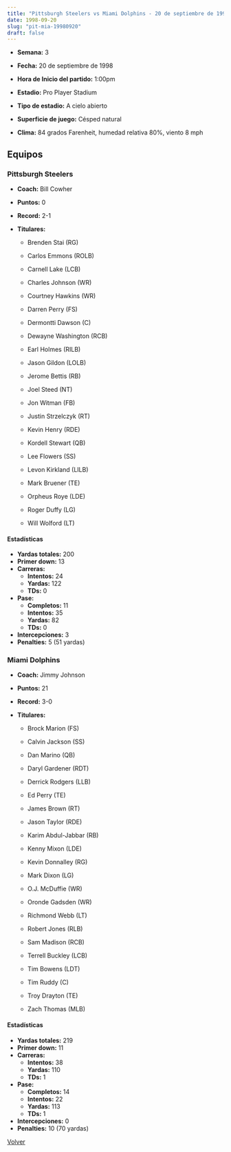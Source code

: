 ```yaml
---
title: "Pittsburgh Steelers vs Miami Dolphins - 20 de septiembre de 1998"
date: 1998-09-20
slug: "pit-mia-19980920"
draft: false
---
```


* **Semana:** 3
* **Fecha:** 20 de septiembre de 1998

* **Hora de Inicio del partido:** 1:00pm
* **Estadio:** Pro Player Stadium
* **Tipo de estadio:** A cielo abierto
* **Superficie de juego:** Césped natural
* **Clima:** 84 grados Farenheit, humedad relativa 80%, viento 8 mph

## Equipos


### Pittsburgh Steelers
* **Coach:** Bill Cowher
* **Puntos:** 0
* **Record:** 2-1
* **Titulares:** 

  * Brenden Stai (RG) 

  * Carlos Emmons (ROLB) 

  * Carnell Lake (LCB) 

  * Charles Johnson (WR) 

  * Courtney Hawkins (WR) 

  * Darren Perry (FS) 

  * Dermontti Dawson (C) 

  * Dewayne Washington (RCB) 

  * Earl Holmes (RILB) 

  * Jason Gildon (LOLB) 

  * Jerome Bettis (RB) 

  * Joel Steed (NT) 

  * Jon Witman (FB) 

  * Justin Strzelczyk (RT) 

  * Kevin Henry (RDE) 

  * Kordell Stewart (QB) 

  * Lee Flowers (SS) 

  * Levon Kirkland (LILB) 

  * Mark Bruener (TE) 

  * Orpheus Roye (LDE) 

  * Roger Duffy (LG) 

  * Will Wolford (LT) 

#### Estadísticas
* **Yardas totales:** 200
* **Primer down:** 13
* **Carreras:**
  * **Intentos:** 24
  * **Yardas:** 122
  * **TDs:** 0
* **Pase:**
  * **Completos:** 11
  * **Intentos:** 35
  * **Yardas:** 82
  * **TDs:** 0
* **Intercepciones:** 3
* **Penalties:** 5 (51 yardas)

### Miami Dolphins
* **Coach:** Jimmy Johnson
* **Puntos:** 21
* **Record:** 3-0
* **Titulares:** 

  * Brock Marion (FS) 

  * Calvin Jackson (SS) 

  * Dan Marino (QB) 

  * Daryl Gardener (RDT) 

  * Derrick Rodgers (LLB) 

  * Ed Perry (TE) 

  * James Brown (RT) 

  * Jason Taylor (RDE) 

  * Karim Abdul-Jabbar (RB) 

  * Kenny Mixon (LDE) 

  * Kevin Donnalley (RG) 

  * Mark Dixon (LG) 

  * O.J. McDuffie (WR) 

  * Oronde Gadsden (WR) 

  * Richmond Webb (LT) 

  * Robert Jones (RLB) 

  * Sam Madison (RCB) 

  * Terrell Buckley (LCB) 

  * Tim Bowens (LDT) 

  * Tim Ruddy (C) 

  * Troy Drayton (TE) 

  * Zach Thomas (MLB) 

#### Estadísticas
* **Yardas totales:** 219
* **Primer down:** 11
* **Carreras:**
  * **Intentos:** 38
  * **Yardas:** 110
  * **TDs:** 1
* **Pase:**
  * **Completos:** 14
  * **Intentos:** 22
  * **Yardas:** 113
  * **TDs:** 1
* **Intercepciones:** 0
* **Penalties:** 10 (70 yardas)


[Volver](/historia/1998)
